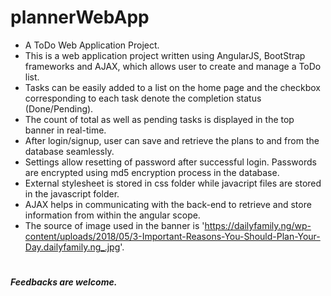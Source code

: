 # plannerWebApp
* A ToDo Web Application Project.
* This is a web application project written using AngularJS, BootStrap frameworks and AJAX, which allows user to create and manage a ToDo list.
* Tasks can be easily added to a list on the home page and the checkbox corresponding to each task denote the completion status (Done/Pending).
* The count of total as well as pending tasks is displayed in the top banner in real-time.
* After login/signup, user can save and retrieve the plans to and from the database seamlessly.
* Settings allow resetting of password after successful login. Passwords are encrypted using md5 encryption process in the database.
* External stylesheet is stored in css folder while javacript files are stored in the javascript folder.
* AJAX helps in communicating with the back-end to retrieve and store information from within the angular scope.
* The source of image used in the banner is 'https://dailyfamily.ng/wp-content/uploads/2018/05/3-Important-Reasons-You-Should-Plan-Your-Day.dailyfamily.ng_.jpg'.
#
***Feedbacks are welcome.***
